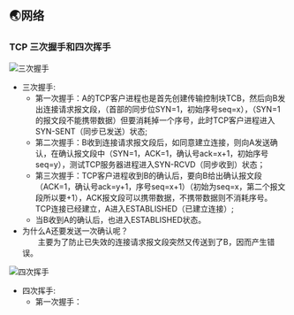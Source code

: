 ## 🌏网络

### TCP 三次握手和四次挥手
![三次握手](https://images2017.cnblogs.com/blog/985821/201708/985821-20170802101806802-1497343688.png)  

+ 三次握手:
  - 第一次握手：A的TCP客户进程也是首先创建传输控制块TCB，然后向B发出连接请求报文段，（首部的同步位SYN=1，初始序号seq=x），（SYN=1的报文段不能携带数据）但要消耗掉一个序号，此时TCP客户进程进入SYN-SENT（同步已发送）状态;
  - 第二次握手：B收到连接请求报文段后，如同意建立连接，则向A发送确认，在确认报文段中（SYN=1，ACK=1，确认号ack=x+1，初始序号seq=y），测试TCP服务器进程进入SYN-RCVD（同步收到）状态；
  - 第三次握手：TCP客户进程收到B的确认后，要向B给出确认报文段（ACK=1，确认号ack=y+1，序号seq=x+1）（初始为seq=x，第二个报文段所以要+1），ACK报文段可以携带数据，不携带数据则不消耗序号。TCP连接已经建立，A进入ESTABLISHED（已建立连接）;
  - 当B收到A的确认后，也进入ESTABLISHED状态。
+ 为什么A还要发送一次确认呢？  
&emsp;&emsp;主要为了防止已失效的连接请求报文段突然又传送到了B，因而产生错误。

![四次挥手](https://images2017.cnblogs.com/blog/985821/201708/985821-20170802101823505-1177747613.png)  

+ 四次挥手:
  - 第一次握手：


